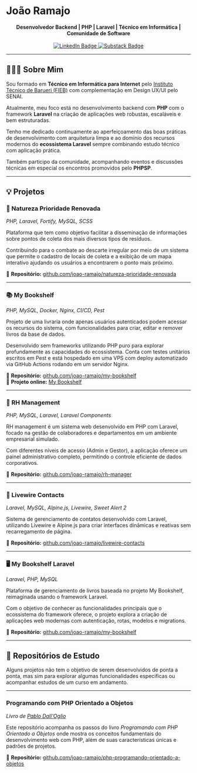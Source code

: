 # João Ramajo
<div align='center'>
    <span><strong>Desenvolvedor Backend | PHP | Laravel | Técnico em Informática | Comunidade de Software</strong></span>
    <br>
    <br>

<a href="https://www.linkedin.com/in/joao-ramajo/">
  <img src="https://img.shields.io/badge/Linkedin-323330?style=for-the-badge&logo=Linkedin&logoColor=blue" alt="LinkedIn Badge" />
</a><a href="https://jramajo.vercel.app/"><img src="https://img.shields.io/badge/Meu Site-323330?style=for-the-badge" alt="Substack Badge" />
</a>

</div>

--- 

## 👨🏼‍💻 Sobre Mim 

Sou formado em  **Técnico em Informática para Internet** pelo [Instituto Técnico de Barueri (FIEB)](https://fieb.edu.br/curso/) com complementação em Design UX/UI pelo SENAI.

Atualmente, meu foco está no desenvolvimento backend com **PHP** com o framework **Laravel** na criação de aplicações web robustas, escaláveis e bem estruturadas. 

Tenho me dedicado continuamente ao aperfeiçoamento das boas práticas de desenvolvimento com arquitetura limpa e ao domínio dos recursos modernos do **ecossistema Laravel** sempre combinando estudo técnico com aplicação prática.

Também participo da comunidade, acompanhando eventos e discussões técnicas em especial os encontros promovidos pelo **PHPSP**.

---

## 💡 Projetos

### 🌱 Natureza Prioridade Renovada  
*PHP, Laravel, Fortify, MySQL, SCSS*

Plataforma que tem como objetivo facilitar a disseminação de informações sobre pontos de coleta dos mais diversos tipos de resíduos.

Contribuindo para o combate ao descarte irregular por meio de um sistema que permite o cadastro de locais de coleta e a exibição de um mapa interativo ajudando os usuários a encontrarem o ponto mais próximo.

🔗 **Repositório:** [github.com/joao-ramajo/natureza-prioridade-renovada](https://github.com/joao-ramajo/natureza-prioridade-renovada)

---

### 📚 My Bookshelf  
*PHP, MySQL, Docker, Nginx, CI/CD, Pest*

Projeto de uma livraria onde apenas usuários autenticados podem acessar os recursos do sistema, com funcionalidades para criar, editar e remover livros da base de dados.

Desenvolvido sem frameworks utilizando PHP puro para explorar profundamente as capacidades do ecossistema. Conta com testes unitários escritos em Pest e está hospedado em uma VPS com deploy automatizado via GitHub Actions rodando em um servidor Nginx.

🔗 **Repositório:** [github.com/joao-ramajo/my-bookshelf](https://github.com/joao-ramajo/my-bookshelf)  
🚀 **Projeto online:** [My Bookshelf](https://lacambookshelf.ddns.net/)

---

### 👥 RH Management
*PHP, MySQL, Laravel, Laravel Components*

RH management é um sistema web desenvolvido em PHP com Laravel, focado na gestão de colaboradores e departamentos em um ambiente empresarial simulado. 

Com diferentes níveis de acesso (Admin e Gestor), a aplicação oferece um painel administrativo completo, permitindo o controle eficiente de dados corporativos.

🔗 **Repositório:** [github.com/joao-ramajo/rh-manager](https://github.com/joao-ramajo/rh-manager) 

--- 

### 📇 Livewire Contacts
*Laravel, MySQL, Alpine.js, Livewire, Sweet Alert 2*

 Sistema de gerenciamento de contatos desenvolvido com Laravel, utilizando Livewire e Alpine.js para criar interfaces dinâmicas e reativas sem recarregamento de página.

🔗 **Repositório:** [github.com/joao-ramajo/livewire-contacts](https://github.com/joao-ramajo/livewire-contacts) 

---

### 🖥️ My Bookshelf Laravel 
*Laravel, PHP, MySQL* 

Plataforma de gerenciamento de livros baseada no projeto My Bookshelf, reimaginada usando o framework Laravel.

Com o objetivo de conhecer as funcionalidades principais que o ecossistema do framework oferece, o projeto explora a criação de aplicações web modernas com autenticação, rotas, modelos e migrations.

🔗 **Repositório:** [github.com/joao-ramajo/my-bookshelf](https://github.com/joao-ramajo/my-bookshelf-laravel)  

---

## 📝 Repositórios de Estudo

Alguns projetos não tem o objetivo de serem desenvolvidos de ponta a ponta, mas sim para explorar algumas funcionalidades especificas ou acompanhar estudos de um curso em andamento.

--- 

### Programando com PHP Orientado a Objetos 
*Livro de [Pablo Dall'Oglio](https://php.com.br/)*

Este repositório acompanha os passos do livro *Programando com PHP Orientado a Objetos* onde mostra os conceitos fundamentais do desenvolvimento web com PHP, além de suas características únicas e padrões de projetos.

🔗 **Repositório:** [github.com/joao-ramajo/php-programando-orientado-a-objetos](https://github.com/joao-ramajo/php-programando-orientado-a-objetos)  
